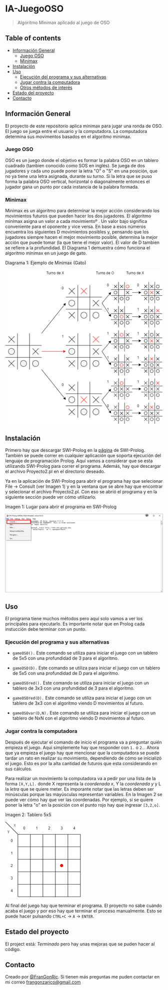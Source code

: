 # IA-JuegoOSO
 > Algoritmo Minimax aplicado al juego de OSO

## Table of contents
* [Información General](#información-general)
  * [Juego OSO](#juego-oso)
  * [Minimax](#minimax)
* [Instalación](#instalación)
* [Uso](#uso)
  * [Ejecución del programa y sus alternativas](#ejecución-del-programa-y-sus-alternativas)
  * [Jugar contra la computadora](#jugar-contra-la-computadora)
  * [Otros métodos de interés](#otros-métodos-de-interés)
* [Estado del proyecto](#estado-del-proyecto)
* [Contacto](#contacto)

## Información General
El proyecto de este repositorio aplica minimax para jugar una ronda de OSO. El juego se juega entre el usuario y la computadora. La computadora determina sus movimentos basados en el algoritmo minimax. 

### Juego OSO
OSO es un juego donde el objetivo es formar la palabra OSO en un tablero cuadrado (tambien conocido como SOS en inglés). Se juega de dos jugadores y cada uno puede poner la letra "O" o "S" en una posición, que no ya tiene una letra asignada, durante su turno. Si la letra que se puso forma la palabra OSO vertical, horizontal o diagonalmente entonces el jugador gana un punto por cada instancia de la palabra formada. 

### Minimax
Minimax es un algoritmo para determinar la mejor acción considerando los movimientos futuros que pueden hacer los dos jugadores. El algoritmo minimax asigna un valor a cada movimientoº . Un valor bajo significa conveniente para el oponente y vice versa. En base a esos números encuentra los siguientes D movimientos posibles y, pensando que los jugadores siempre hacen el mejor movimiento posible, determina la mejor acción que puede tomar (la que tiene el mejor valor). El valor de D tambien se refiere a la profundidad. El Diagrama 1 demuestra cómo funciona el algoritmo minimax en un juego de gato.

Diagrama 1: Ejemplo de Minimax (Gato)

![Diagrama Minimax Gato](img/gatoMinimax.png)

## Instalación
Primero hay que descargar SWI-Prolog en la [página](https://www.swi-prolog.org/download/stable) de SWI-Prolog. También se puede correr en cualquier aplicación que soporta ejecución del lenguaje de programación Prolog. Aquí vamos a considerar que se esta utilizando SWI-Prolog para correr el programa. Además, hay que descargar el archivo Proyecto2.pl en el directorio deseado.

Ya en la aplicación de SWI-Prolog para abrir el programa hay que selecionar File -> Consult (ver Imagen 1) y en la ventana que se abre hay que encontrar y selecionar el archivo Proyecto2.pl. Con eso se abrió el programa y en la siguiente sección puede ver cómo utilizarlo.

Imagen 1: Lugar para abrir el programa en SWI-Prolog

![Prolog Consult](img/prologConsult.png)

## Uso
El programa tiene muchos métodos pero aquí solo vamos a ver los principales para ejecutarlo. Es importante notar que en Prolog cada instucción debe terminar con un punto.

### Ejecución del programa y sus alternativas

* `gameOSO().` Este comando se utiliza para iniciar el juego con un tablero de 5x5 con una profundidad de 3 para el algoritmo.

* `gameOSO(D).` Este comando se utiliza para iniciar el juego con un tablero de 5x5 con una profundidad de D para el algoritmo.

* `gameOSOred().` Este comando se utiliza para iniciar el juego con un tablero de 3x3 con una profundidad de 3 para el algoritmo.

* `gameOSOred(D).` Este comando se utiliza para iniciar el juego con un tablero de 3x3 con el algoritmo viendo D movimientos al futuro.

* `gameOSOvar(D,N).` Este comando se utiliza para iniciar el juego con un tablero de NxN con el algoritmo viendo D movimientos al futuro.

### Jugar contra la computadora
Después de ejecutar el comando de inicio el programa va a preguntar quién empieza el juego. Aqui simplemente hay que responder con `1.` o `2.`. Ahora que ya empieza el juego hay que mencionar que la computadora se puede tardar un rato en realizar su movimiento, dependiendo de cómo se inicializó el juego. Esto es por la alta cantidad de futuros que esta considerando en sus cálculos. 

Para realizar un movimiento la computadora va a pedir por una lista de la forma `[X,Y,L].` donde X representa la *coordenada x*, Y la *coordenada y* y L la *letra* que se quiere meter. Es imporante notar que las letras deben ser minúsculas porque las mayúsculas representan variables. En la Imagen 2 se puede ver cómo hay que ver las coordenadas. Por ejemplo, si se quiere poner la letra "o" en la posición con el punto rojo hay que ingresar `[3,2,o]`.

Imagen 2: Tablero 5x5

![Tablero 5x5](img/imgTablero5x5.png)

Al final del juego hay que terminar el programa. El proyecto no sabe cuándo acaba el juego y por eso hay que terminar el proceso manualmente. Esto se puede hacer pulsando `CTRL+C` -> `A` -> `ENTER`.

## Estado del proyecto
El project está: _Terminado_ pero hay unas mejoras que se puden hacer al código.

## Contacto
Creado por [@FranGonRic](https://github.com/FranGonRic). Si tienen más preguntas me puden contactar en mi correo frangonzarico@gmail.com

